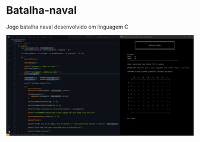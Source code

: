 # Batalha-naval
Jogo batalha naval desenvolvido em linguagem C

<img src="./assets/BatalhaNaval.png" width="686">